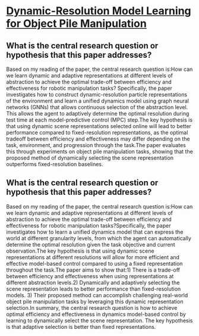 # [Dynamic-Resolution Model Learning for Object Pile Manipulation](https://arxiv.org/abs/2306.16700)

## What is the central research question or hypothesis that this paper addresses?

Based on my reading of the paper, the central research question is:How can we learn dynamic and adaptive representations at different levels of abstraction to achieve the optimal trade-off between efficiency and effectiveness for robotic manipulation tasks? Specifically, the paper investigates how to construct dynamic-resolution particle representations of the environment and learn a unified dynamics model using graph neural networks (GNNs) that allows continuous selection of the abstraction level. This allows the agent to adaptively determine the optimal resolution during test time at each model-predictive control (MPC) step.The key hypothesis is that using dynamic scene representations selected online will lead to better performance compared to fixed-resolution representations, as the optimal tradeoff between efficiency and effectiveness may differ depending on the task, environment, and progression through the task.The paper evaluates this through experiments on object pile manipulation tasks, showing that the proposed method of dynamically selecting the scene representation outperforms fixed-resolution baselines.


## What is the central research question or hypothesis that this paper addresses?

Based on my reading of the paper, the central research question is:How can we learn dynamic and adaptive representations at different levels of abstraction to achieve the optimal trade-off between efficiency and effectiveness for robotic manipulation tasks?Specifically, the paper investigates how to learn a unified dynamics model that can express the world at different granularity levels, from which the agent can automatically determine the optimal resolution given the task objective and current observation.The key hypothesis is that using dynamic scene representations at different resolutions will allow for more efficient and effective model-based control compared to using a fixed representation throughout the task.The paper aims to show that:1) There is a trade-off between efficiency and effectiveness when using representations at different abstraction levels.2) Dynamically and adaptively selecting the scene representation leads to better performance than fixed-resolution models. 3) Their proposed method can accomplish challenging real-world object pile manipulation tasks by leveraging this dynamic representation selection.In summary, the central research question is how to achieve optimal efficiency and effectiveness in dynamics model-based control by learning to dynamically select the scene representation. The key hypothesis is that adaptive selection is better than fixed representations.
